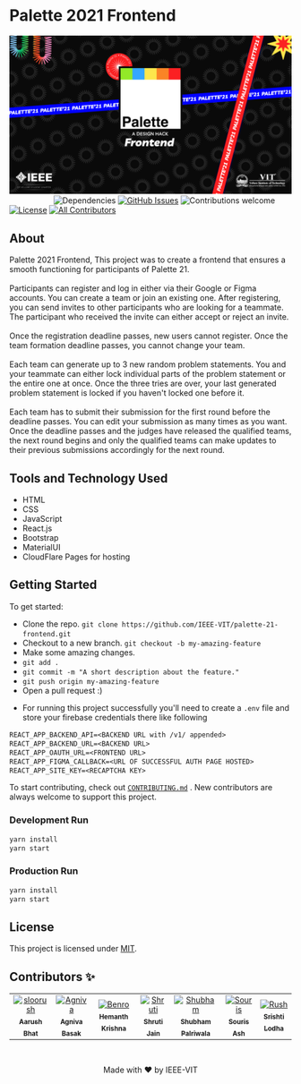 # Palette 2021 Frontend

![Banner](src/assets/title.png)
&nbsp;&nbsp;&nbsp;&nbsp;&nbsp;&nbsp;&nbsp;&nbsp;&nbsp;&nbsp;&nbsp;&nbsp;&nbsp;&nbsp;&nbsp;&nbsp;&nbsp;&nbsp;&nbsp;
![Dependencies](https://img.shields.io/badge/dependencies-up%20to%20date-brightgreen.svg?style=flat-square)
[![GitHub Issues](https://img.shields.io/github/issues/aryan9600/IEEE-CTF-Questions.svg)](https://github.com/IEEE-VIT/palette-21-frontend/issues)
![Contributions welcome](https://img.shields.io/badge/contributions-welcome-orange.svg?style=flat-square)
[![License](https://img.shields.io/badge/license-MIT-blue.svg?style=flat-square)](https://opensource.org/licenses/MIT)
[![All Contributors](https://img.shields.io/badge/all_contributors-7-yellow.svg?style=flat-square)](#contributors-)

## About

Palette 2021 Frontend, This project was to create a frontend that ensures a smooth functioning for participants of Palette 21.<br/><br/>
Participants can register and log in either via their Google or Figma accounts.
You can create a team or join an existing one. After registering, you can send invites to other participants who are looking for a teammate. The participant who received the invite can either accept or reject an invite.<br/><br/>
Once the registration deadline passes, new users cannot register. Once the team formation deadline passes, you cannot change your team.<br/><br/>
Each team can generate up to 3 new random problem statements. You and your teammate can either lock individual parts of the problem statement or the entire one at once. Once the three tries are over, your last generated problem statement is locked if you haven't locked one before it.<br/><br/>
Each team has to submit their submission for the first round before the deadline passes. You can edit your submission as many times as you want. Once the deadline passes and the judges have released the qualified teams, the next round begins and only the qualified teams can make updates to their previous submissions accordingly for the next round.<br/>

## Tools and Technology Used

- HTML
- CSS
- JavaScript
- React.js
- Bootstrap
- MaterialUI
- CloudFlare Pages for hosting

## Getting Started

To get started:

-   Clone the repo.
    `git clone https://github.com/IEEE-VIT/palette-21-frontend.git`
-   Checkout to a new branch.
    `git checkout -b my-amazing-feature`
-   Make some amazing changes.
-   `git add .`
-   `git commit -m "A short description about the feature."`
-   `git push origin my-amazing-feature`
-   Open a pull request :)

*   For running this project successfully you'll need to create a `.env` file and store your firebase credentials there like following

```
REACT_APP_BACKEND_API=<BACKEND URL with /v1/ appended>
REACT_APP_BACKEND_URL=<BACKEND URL>
REACT_APP_OAUTH_URL=<FRONTEND URL>
REACT_APP_FIGMA_CALLBACK=<URL OF SUCCESSFUL AUTH PAGE HOSTED>
REACT_APP_SITE_KEY=<RECAPTCHA KEY>
```

To start contributing, check out [`CONTRIBUTING.md`](https://github.com/IEEE-VIT/palette-21-frontend/blob/main/CONTRIBUTING.md) . New contributors are always welcome to support this project.


### Development Run

```shell
yarn install
yarn start
```

### Production Run

```shell
yarn install
yarn start
```
## License

This project is licensed under [MIT](https://github.com/IEEE-VIT/palette-21-frontend/blob/main/LICENSE).

## Contributors ✨

<table>
	<tr>
    <td align="center">
    		<a href="https://github.com/sloorush"><img src="https://avatars.githubusercontent.com/sloorush" width="100px;" alt="sloorush"/><br /><sub><b>Aarush Bhat</b></sub></a>
    	</td>
    <td align="center">
    		<a href="https://github.com/agnivabasak"><img src="https://avatars.githubusercontent.com/u/59768167?v=4" width="100px;" alt="Agniva"/><br /><sub><b>Agniva Basak</b></sub></a>
    	</td>
    <td align="center">
			<a href="https://github.com/DarthBenro008"><img src="https://avatars.githubusercontent.com/u/31009634?v=4" width="100px;" alt="Benro"/><br /><sub><b>Hemanth Krishna</b></sub></a>
		</td>
    <td align="center">
			<a href="https://github.com/CyberneTech"><img src="https://avatars.githubusercontent.com/u/62790233?v=4" width="100px;" alt="Shruti"/><br /><sub><b>Shruti Jain</b></sub></a>
		</td>
    <td align="center">
			<a href="https://github.com/ShubhamPalriwala"><img src="https://avatars.githubusercontent.com/u/55556994?v=4" width="100px;" alt="Shubham"/><br /><sub><b>Shubham Palriwala</b></sub></a>
		</td>
		<td align="center">
			<a href="https://github.com/souris-dev"><img src="https://avatars.githubusercontent.com/u/5001953?v=4" width="100px;" alt="Souris"/><br /><sub><b>Souris Ash</b></sub></a>
		</td>
    	<td align="center">
    		<a href="https://github.com/Srish-tii"><img src="https://avatars.githubusercontent.com/u/64086884?s=64&v=4" width="100px;" alt="Rush"/><br /><sub><b>Srishti Lodha</b></sub></a>
    	</td>
    </tr>

</table>

<br />

<p align="center">Made with ❤ by IEEE-VIT</p>
